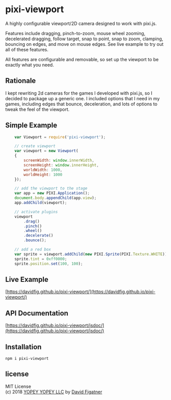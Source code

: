 # pixi-viewport
A highly configurable viewport/2D camera designed to work with pixi.js.

Features include dragging, pinch-to-zoom, mouse wheel zooming, decelerated dragging, follow target, snap to point, snap to zoom, clamping, bouncing on edges, and move on mouse edges. See live example to try out all of these features.

All features are configurable and removable, so set up the viewport to be exactly what you need.

## Rationale
I kept rewriting 2d cameras for the games I developed with pixi.js, so I decided to package up a generic one. I included options that I need in my games, including edges that bounce, deceleration, and lots of options to tweak the feel of the viewport. 

## Simple Example
```js
    var Viewport = require('pixi-viewport');

    // create viewport
    var viewport = new Viewport( 
    {
        screenWidth: window.innerWidth,
        screenHeight: window.innerHeight,
        worldWidth: 1000,
        worldHeight: 1000
    });

    // add the viewport to the stage
    var app = new PIXI.Application();
    document.body.appendChild(app.view);
    app.addChild(viewport);

    // activate plugins
    viewport
        .drag()
        .pinch()
        .wheel()
        .decelerate()
        .bounce();

    // add a red box
    var sprite = viewport.addChild(new PIXI.Sprite(PIXI.Texture.WHITE));
    sprite.tint = 0xff0000;
    sprite.position.set(100, 100);
```

## Live Example
[https://davidfig.github.io/pixi-viewport/](https://davidfig.github.io/pixi-viewport/)

## API Documentation
[https://davidfig.github.io/pixi-viewport/jsdoc/](https://davidfig.github.io/pixi-viewport/jsdoc/)

## Installation

    npm i pixi-viewport

## license  
MIT License  
(c) 2018 [YOPEY YOPEY LLC](https://yopeyopey.com/) by [David Figatner](https://twitter.com/yopey_yopey/)
